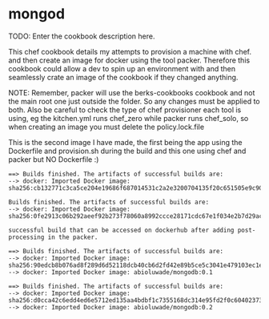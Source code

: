 # mongod

TODO: Enter the cookbook description here.

This chef cookbook details my attempts to provision a machine with chef. and then create an image for docker using the tool packer. Therefore this cookbook could allow a dev to spin up an environment with and then seamlessly crate an image of the cookbook if they changed anything.

NOTE: Remember, packer will use the berks-cookbooks cookbook and not the main root one just outside the folder. So any changes must be applied to both. Also be careful to check the type of chef provisioner each tool is using, eg the kitchen.yml runs chef_zero while packer runs chef_solo,
so when creating an image you must delete the policy.lock.file

This is the second image I have made, the first being the app using the Dockerfile and provision.sh during the build and this one using chef and packer but NO Dockerfile :)

````
==> Builds finished. The artifacts of successful builds are:
--> docker: Imported Docker image: sha256:cb132771c3ca5ce204e19686f687014531c2a2e3200704135f20c651505e9c90

Builds finished. The artifacts of successful builds are:
--> docker: Imported Docker image: sha256:0fe2913c06b292aeef92b273f78060a8992ccce28171cdc67e1f034e2b7d29ac

successful build that can be accessed on dockerhub after adding post-processing in the packer.

==> Builds finished. The artifacts of successful builds are:
--> docker: Imported Docker image: sha256:90edcb8b076ad8f289d6d52118dcb40cb6d2fd42e89b5ce5c3041e479103ec1e
--> docker: Imported Docker image: abioluwade/mongodb:0.1

==> Builds finished. The artifacts of successful builds are:
--> docker: Imported Docker image: sha256:d0cca42c6edd4ed6e5712ed135aa4bdbf1c7355168dc314e95fd2f0c60402373
--> docker: Imported Docker image: abioluwade/mongodb:0.2

````

